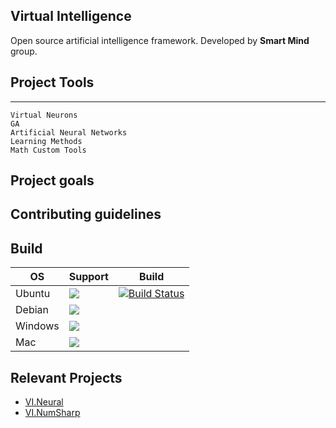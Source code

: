 ## Virtual Intelligence

Open source artificial intelligence framework.
Developed by **Smart Mind** group.

## Project Tools
---
    Virtual Neurons
    GA
    Artificial Neural Networks
    Learning Methods
    Math Custom Tools

## Project goals

## Contributing guidelines

## Build

OS | Support | Build
---|---|---
Ubuntu | ![](https://raw.githubusercontent.com/snownz/Virtual-Intelligence/Git/Info/images/ok.png) |[![Build Status](https://travis-ci.org/snownz/Virtual-Intelligence.svg?branch=master)](https://travis-ci.org/snownz/Virtual-Intelligence)
Debian | ![](https://raw.githubusercontent.com/snownz/Virtual-Intelligence/Git/Info/images/ok.png) |
Windows | ![](https://raw.githubusercontent.com/snownz/Virtual-Intelligence/Git/Info/images/ok.png) |
Mac | ![](https://raw.githubusercontent.com/snownz/Virtual-Intelligence/Git/Info/images/not.png) |


## Relevant Projects

- [VI.Neural](https://github.com/snownz/Virtual-Intelligence/tree/master/VI/VI.Neural)
- [VI.NumSharp](https://github.com/snownz/Virtual-Intelligence/tree/master/VI/VI.NumSharp)